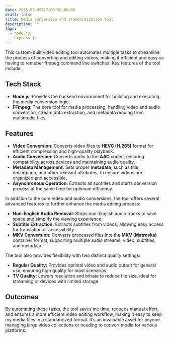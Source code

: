```yaml
---
date: 2025-03-05T17:00:56-06:00
draft: false
title: Media conversion and standardization tool
description: ""
tags:
  - node.js
  - express.js
---
```

This custom-built video editing tool automates multiple tasks to streamline the process of converting and editing videos, making it efficient and easy vs having to remeber ffmpeg command line switches. Key features of the tool include:

## Tech Stack

- **Node.js**: Provides the backend environment for building and executing the media conversion logic.
- **FFmpeg**: The core tool for media processing, handling video and audio conversion, stream data extraction, and metadata reading from multimedia files.

## Features

- **Video Conversion:** Converts video files to **HEVC (H.265)** format for efficient compression and high-quality playback.
- **Audio Conversion:** Converts audio to the **AAC** codec, ensuring compatibility across devices and maintaining audio quality.
- **Metadata Management:** Sets proper **metadata**, such as title, description, and other relevant attributes, to ensure videos are organized and accessible.
- **Asynchronous Operation:** Extracts all subtitles and starts conversion process at the same time for optimum efficency.

In addition to the core video and audio conversions, the tool offers several advanced features to further enhance the media editing process:

- **Non-English Audio Removal:** Strips non-English audio tracks to save space and simplify the viewing experience.
- **Subtitle Extraction:** Extracts subtitles from videos, allowing easy access for translation or accessibility.
- **MKV Conversion:** Converts processed files into the **MKV (Matroska)** container format, supporting multiple audio streams, video, subtitles, and metadata.

The tool also provides flexibility with two distinct quality settings:

- **Regular Quality:** Provides optimal video and audio output for general use, ensuring high quality for most scenarios.
- **TV Quality:** Lowers resolution and bitrate to reduce file size, ideal for streaming or devices with limited storage.

## Outcomes

By automating these tasks, the tool saves me time, reduces manual effort, and ensures a more efficient video editing workflow, making it easy to keep my media files in a standardized format. It’s an invaluable asset for anyone managing large video collections or needing to convert media for various platforms.
